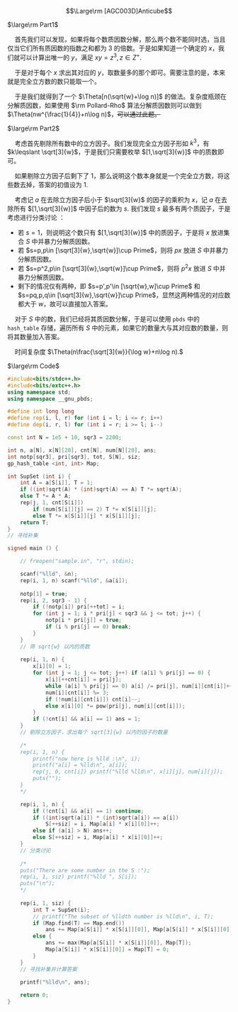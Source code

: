 $$\Large\rm [AGC003D]Anticube$$

$\large\rm Part1$

$\quad$首先我们可以发现，如果将每个数质因数分解，那么两个数不能同时选，当且仅当它们所有质因数的指数之和都为 $3$ 的倍数。于是如果知道一个确定的 $x$，我们就可以计算出唯一的 $y$，满足 $xy=z^3,z\in Z^+.$

$\quad$于是对于每个 $x$ 求出其对应的 $y$，取数量多的那个即可。需要注意的是，本来就是完全立方数的数只能取一个。

$\quad$于是我们就得到了一个 $\Theta[n(\sqrt{w}+\log n)]$ 的做法。复杂度瓶颈在分解质因数，如果使用 $\rm Pollard-Rho$ 算法分解质因数则可以做到 $\Theta(nw^{\frac{1}{4}}+n\log n)$，~~可以通过此题。~~

$\large\rm Part2$

$\quad$考虑首先剔除所有数中的立方因子。我们发现完全立方因子形如 $k^3$，有 $k\leqslant \sqrt[3]{w}$，于是我们只需要枚举 $[1,\sqrt[3]{w}]$ 中的质数即可。

$\quad$如果剔除立方因子后剩下了 $1$，那么说明这个数本身就是一个完全立方数，将这些数去掉，答案的初值设为 $1.$

$\quad$考虑记 $a$ 在去除立方因子后小于 $\sqrt[3]{w}$ 的因子的乘积为 $x$，记 $a$ 在去除所有 $[1,\sqrt[3]{w}]$ 中因子后的数为 $s.$ 我们发现 $s$ 最多有两个质因子，于是考虑进行分类讨论 ：

- 若 $s=1$，则说明这个数只有 $[1,\sqrt[3]{w}]$ 中的质因子，于是将 $x$ 放进集合 $S$ 中并暴力分解质因数。
- 若 $s=p,p\in [\sqrt[3]{w},\sqrt{w}]\cup Prime$，则将 $px$ 放进 $S$ 中并暴力分解质因数。
- 若 $s=p^2,p\in [\sqrt[3]{w},\sqrt{w}]\cup Prime$，则将 $p^2x$ 放进 $S$ 中并暴力分解质因数。
- 剩下的情况仅有两种，即 $s=p',p'\in [\sqrt{w},w]\cup Prime$ 和 $s=pq,p,q\in [\sqrt[3]{w},\sqrt{w}]\cup Prime$，显然这两种情况的对应数都大于 $w$，故可以直接加入答案。

$\quad$对于 $S$ 中的数，我们已经将其质因数分解，于是可以使用 `pbds` 中的 `hash_table` 存储，遍历所有 $S$ 中的元素，如果它的数量大与其对应数的数量，则将其数量加入答案。

$\quad$时间复杂度 $\Theta(n\frac{\sqrt[3]{w}}{\log w}+n\log n).$

$\large\rm Code$

```cpp
#include<bits/stdc++.h>
#include<bits/extc++.h>
using namespace std;
using namespace __gnu_pbds;

#define int long long
#define rep(i, l, r) for (int i = l; i <= r; i++)
#define dep(i, r, l) for (int i = r; i >= l; i--)

const int N = 1e5 + 10, sqr3 = 2200;

int n, a[N], x[N][20], cnt[N], num[N][20], ans;
int notp[sqr3], pri[sqr3], tot, S[N], siz;
gp_hash_table <int, int> Map;

int SupSet (int i) {
	int A = a[S[i]], T = 1;
	if ((int)sqrt(A) * (int)sqrt(A) == A) T *= sqrt(A);
	else T *= A * A;
	rep(j, 1, cnt[S[i]])
		if (num[S[i]][j] == 2) T *= x[S[i]][j];
		else T *= x[S[i]][j] * x[S[i]][j];
	return T;
}
// 寻找补集

signed main () {

	// freopen("sample.in", "r", stdin);

	scanf("%lld", &n);
	rep(i, 1, n) scanf("%lld", &a[i]);
	
	notp[1] = true;
	rep(i, 2, sqr3 - 1) {
		if (!notp[i]) pri[++tot] = i;
		for (int j = 1; i * pri[j] < sqr3 && j <= tot; j++) {
			notp[i * pri[j]] = true;
			if (i % pri[j] == 0) break;
		}
	}
	// 筛 sqrt{w} 以内的质数
	
	rep(i, 1, n) {
		x[i][0] = 1;
		for (int j = 1; j <= tot; j++) if (a[i] % pri[j] == 0) {
			x[i][++cnt[i]] = pri[j];
			while (a[i] % pri[j] == 0) a[i] /= pri[j], num[i][cnt[i]]++;
			num[i][cnt[i]] %= 3;
			if (!num[i][cnt[i]]) cnt[i]--;
			else x[i][0] *= pow(pri[j], num[i][cnt[i]]);
		}
		if (!cnt[i] && a[i] == 1) ans = 1;
	}
	// 剔除立方因子，求出每个 sqrt[3]{w} 以内的因子的数量
	
	/*
	rep(i, 1, n) {
		printf("now here is %lld :\n", i);
		printf("a[i] = %lld\n", a[i]);
		rep(j, 0, cnt[i]) printf("%lld %lld\n", x[i][j], num[i][j]);
		puts("");
	}
	*/

	rep(i, 1, n) {
		if (!cnt[i] && a[i] == 1) continue;
		if ((int)sqrt(a[i]) * (int)sqrt(a[i]) == a[i])
			S[++siz] = i, Map[a[i] * x[i][0]]++;
		else if (a[i] > N) ans++;
		else S[++siz] = i, Map[a[i] * x[i][0]]++;
	}
	// 分类讨论
	
	/*
	puts("There are some number in the S :");
	rep(i, 1, siz) printf("%lld ", S[i]);
	puts("\n");
	*/
	
	rep(i, 1, siz) {
		int T = SupSet(i);
		// printf("The subset of %lldth number is %lld\n", i, T);
		if (Map.find(T) == Map.end())
			ans += Map[a[S[i]] * x[S[i]][0]], Map[a[S[i]] * x[S[i]][0]] = 0;
		else {
			ans += max(Map[a[S[i]] * x[S[i]][0]], Map[T]);
			Map[a[S[i]] * x[S[i]][0]] = Map[T] = 0;
		}
	}
	// 寻找补集并计算答案
	
	printf("%lld\n", ans);

	return 0;
}
```
